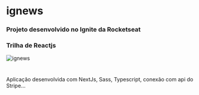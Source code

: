 # ignews

<div>
  <h3>Projeto desenvolvido no Ignite da Rocketseat</h3>
  <h3>Trilha de Reactjs</h3>
  
![ignews](https://user-images.githubusercontent.com/40863800/224866077-edefe21b-1dd6-41bd-9b01-1a883b279d6e.png)

# 
<p>
  Aplicação desenvolvida com NextJs, Sass, Typescript, conexão com api do Stripe... 
</p>
</div>
